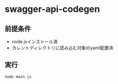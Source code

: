 # swagger-api-codegen

## 前提条件

- node.jsインストール済
- カレントディレクトリに読み込む対象のyaml配置済

## 実行
```
node main.js
```